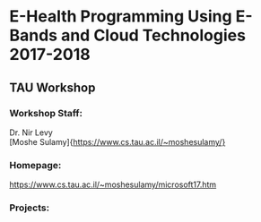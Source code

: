 # E-Health Programming Using E-Bands and Cloud Technologies 2017-2018
## TAU Workshop
### Workshop Staff:
Dr. Nir Levy  
[Moshe Sulamy]{https://www.cs.tau.ac.il/~moshesulamy/}

### Homepage:
https://www.cs.tau.ac.il/~moshesulamy/microsoft17.htm

### Projects:
